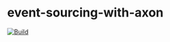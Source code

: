 # event-sourcing-with-axon

[![Build](https://github.com/NovatecConsulting/event-sourcing-with-axon/actions/workflows/main.yml/badge.svg)](https://github.com/NovatecConsulting/event-sourcing-with-axon/actions/workflows/main.yml)
